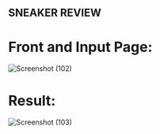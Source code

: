 ## SNEAKER REVIEW
# Front and Input Page:
![Screenshot (102)](https://github.com/stxrboi/202003490-sneaker-api/assets/73634482/e2c67e65-8cf9-451d-bf08-5f509452e074)
# Result:
![Screenshot (103)](https://github.com/stxrboi/202003490-sneaker-api/assets/73634482/5373a151-8517-4b8f-9ee9-051457596fba)
